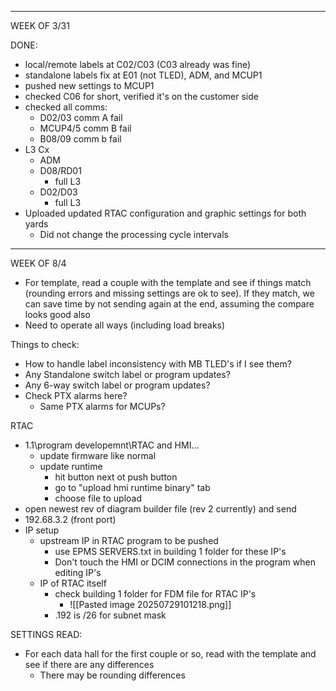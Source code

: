 


---
WEEK OF 3/31

DONE:
- local/remote labels at C02/C03 (C03 already was fine)
- standalone labels fix at E01 (not TLED), ADM, and MCUP1
- pushed new settings to MCUP1
- checked C06 for short, verified it's on the customer side
- checked all comms:
	- D02/03 comm A fail
	- MCUP4/5 comm B fail
	- B08/09 comm b fail
- L3 Cx
	- ADM
	- D08/RD01
		- full L3
	- D02/D03
		- full L3
- Uploaded updated RTAC configuration and graphic settings for both yards
	- Did not change the processing cycle intervals

---
WEEK OF 8/4

- For template, read a couple with the template and see if things match (rounding errors and missing settings are ok to see). If they match, we can save time by not sending again at the end, assuming the compare looks good also
- Need to operate all ways (including load breaks)

Things to check:
- How to handle label inconsistency with MB TLED's if I see them?
- Any Standalone switch label or program updates?
- Any 6-way switch label or program updates?
- Check PTX alarms here?
	- Same PTX alarms for MCUPs?



RTAC
- 1.1\program developemnt\RTAC and HMI\...
	- update firmware like normal
	- update runtime
		- hit button next ot push button
		- go to "upload hmi runtime binary" tab
		- choose file to upload
- open newest rev of diagram builder file (rev 2 currently) and send
- 192.68.3.2 (front port)
- IP setup
	- upstream IP in RTAC program to be pushed
		- use EPMS SERVERS.txt in building 1 folder for these IP's
		- Don't touch the HMI or DCIM connections in the program when editing IP's
	- IP of RTAC itself
		- check building 1 folder for FDM file for RTAC IP's
			- ![[Pasted image 20250729101218.png]]
		- .192 is /26 for subnet mask

SETTINGS READ:
- For each data hall for the first couple or so, read with the template and see if there are any differences
	- There may be rounding differences